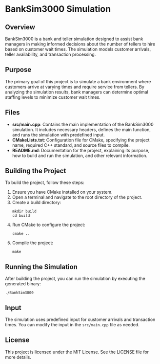 # BankSim3000 Simulation

## Overview
BankSim3000 is a bank and teller simulation designed to assist bank managers in making informed decisions about the number of tellers to hire based on customer wait times. The simulation models customer arrivals, teller availability, and transaction processing.

## Purpose
The primary goal of this project is to simulate a bank environment where customers arrive at varying times and require service from tellers. By analyzing the simulation results, bank managers can determine optimal staffing levels to minimize customer wait times.

## Files
- **src/main.cpp**: Contains the main implementation of the BankSim3000 simulation. It includes necessary headers, defines the main function, and runs the simulation with predefined input.
- **CMakeLists.txt**: Configuration file for CMake, specifying the project name, required C++ standard, and source files to compile.
- **README.md**: Documentation for the project, explaining its purpose, how to build and run the simulation, and other relevant information.

## Building the Project
To build the project, follow these steps:
1. Ensure you have CMake installed on your system.
2. Open a terminal and navigate to the root directory of the project.
3. Create a build directory:
   ```
   mkdir build
   cd build
   ```
4. Run CMake to configure the project:
   ```
   cmake ..
   ```
5. Compile the project:
   ```
   make
   ```

## Running the Simulation
After building the project, you can run the simulation by executing the generated binary:
```
./BankSim3000
```

## Input
The simulation uses predefined input for customer arrivals and transaction times. You can modify the input in the `src/main.cpp` file as needed.

## License
This project is licensed under the MIT License. See the LICENSE file for more details.
